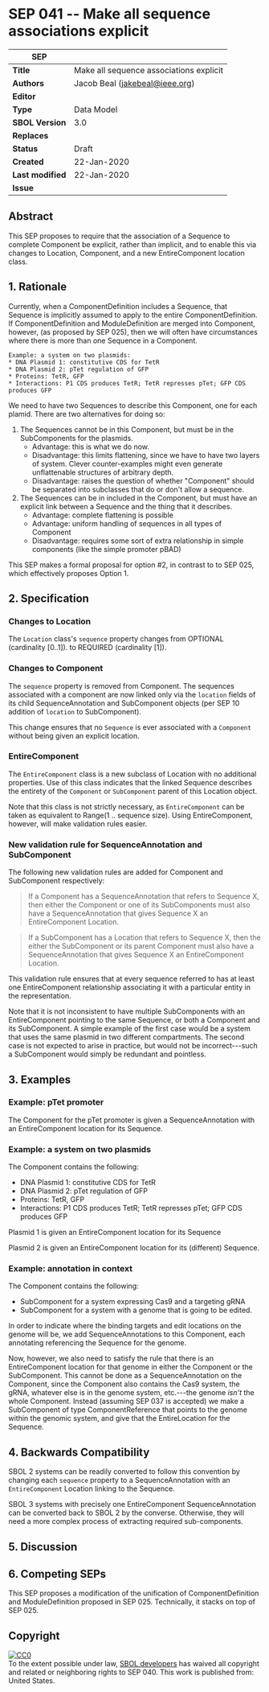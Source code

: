 # SEP 041 -- Make all sequence associations explicit

SEP                     | <leave empty>
----------------------|--------------
**Title**                | Make all sequence associations explicit
**Authors**           | Jacob Beal (jakebeal@ieee.org)
**Editor**            | <leave empty>
**Type**               | Data Model
**SBOL Version** | 3.0
**Replaces**        |
**Status**             | Draft
**Created**          | 22-Jan-2020
**Last modified**  | 22-Jan-2020
**Issue**          | 


## Abstract

This SEP proposes to require that the association of a Sequence to complete Component be explicit, rather than implicit, and to enable this via changes to Location, Component, and a new EntireComponent location class.

## 1. Rationale <a name="rationale"></a>

Currently, when a ComponentDefinition includes a Sequence, that Sequence is implicitly assumed to apply to the entire ComponentDefinition. If ComponentDefinition and ModuleDefinition are merged into Component, however, (as proposed by SEP 025), then we will often have circumstances where there is more than one Sequence in a Component.  

	Example: a system on two plasmids:
	* DNA Plasmid 1: constitutive CDS for TetR
	* DNA Plasmid 2: pTet regulation of GFP
	* Proteins: TetR, GFP
	* Interactions: P1 CDS produces TetR; TetR represses pTet; GFP CDS produces GFP

We need to have two Sequences to describe this Component, one for each plamid. There are two alternatives for doing so:

1. The Sequences cannot be in this Component, but must be in the SubComponents for the plasmids. 
	- Advantage: this is what we do now.
	- Disadvantage: this limits flattening, since we have to have two layers of system.  Clever counter-examples might even generate unflattenable structures of arbitrary depth.
	- Disadvantage: raises the question of whether "Component" should be separated into subclasses that do or don't allow a sequence.
2. The Sequences can be in included in the Component, but must have an explicit link between a Sequence and the thing that it describes.
   - Advantage: complete flattening is possible
   - Advantage: uniform handling of sequences in all types of Component
   - Disadvantage: requires some sort of extra relationship in simple components (like the simple promoter pBAD)

This SEP makes a formal proposal for option #2, in contrast to to SEP 025, which effectively proposes Option 1.

## 2. Specification <a name="specification"></a>

### Changes to Location

The `Location` class's `sequence` property changes from OPTIONAL (cardinality [0..1]). to REQUIRED (cardinality [1]).

### Changes to Component

The `sequence` property is removed from Component.  The sequences associated with a component are now linked only via the `location` fields of its child SequenceAnnotation and SubComponent objects (per SEP 10 addition of `location` to SubComponent).  

This change ensures that no `Sequence` is ever associated with a `Component` without being given an explicit location.

### EntireComponent

The `EntireComponent` class is a new subclass of Location with no additional properties. Use of this class indicates that the linked Sequence describes the entirety of the `Component` or `SubComponent` parent of this Location object.

Note that this class is not strictly necessary, as `EntireComponent` can be taken as equivalent to Range(1 .. sequence size). Using EntireComponent, however, will make validation rules easier.

### New validation rule for SequenceAnnotation and SubComponent

The following new validation rules are added for Component and SubComponent respectively:

> If a Component has a SequenceAnnotation that refers to Sequence X, then either the Component or one of its SubComponents must also have a SequenceAnnotation that gives Sequence X an EntireComponent Location.

> If a SubComponent has a Location that refers to Sequence X, then the either the SubComponent or its parent Component must also have a SequenceAnnotation that gives Sequence X an EntireComponent Location.

This validation rule ensures that at every sequence referred to has at least one EntireComponent relationship associating it with a particular entity in the representation.

Note that it is not inconsistent to have multiple SubComponents with an EntireComponent pointing to the same Sequence, or both a Component and its SubComponent. A simple example of the first case would be a system that uses the same plasmid in two different compartments.  The second case is not expected to arise in practice, but would not be incorrect---such a SubComponent would simply be redundant and pointless.


## 3. Examples <a name='example'></a>

### Example: pTet promoter

The Component for the pTet promoter is given a SequenceAnnotation with an EntireComponent location for its Sequence.

### Example: a system on two plasmids

The Component contains the following:

* DNA Plasmid 1: constitutive CDS for TetR
* DNA Plasmid 2: pTet regulation of GFP
* Proteins: TetR, GFP
* Interactions: P1 CDS produces TetR; TetR represses pTet; GFP CDS produces GFP

Plasmid 1 is given an EntireComponent location for its Sequence

Plasmid 2 is given an EntireComponent location for its (different) Sequence.

### Example: annotation in context

The Component contains the following:

* SubComponent for a system expressing Cas9 and a targeting gRNA
* SubComponent for a system with a genome that is going to be edited.

In order to indicate where the binding targets and edit locations on the genome will be, we add SequenceAnnotations to this Component, each annotating referencing the Sequence for the genome.

Now, however, we also need to satisfy the rule that there is an EntireComponent location for that genome in either the Component or the SubComponent.  This cannot be done as a SequenceAnnotation on the Component, since the Component also contains the Cas9 system, the gRNA, whatever else is in the genome system, etc.---the genome _isn't_ the whole Component.  Instead (assuming SEP 037 is accepted) we make a SubComponent of type ComponentReference that points to the genome within the genomic system, and give that the EntireLocation for the Sequence.

## 4. Backwards Compatibility <a name='compatibility'></a>

SBOL 2 systems can be readily converted to follow this convention by changing each `sequence` property to a SequenceAnnotation with an `EntireComponent` Location linking to the Sequence.

SBOL 3 systems with precisely one EntireComponent SequenceAnnotation can be converted back to SBOL 2 by the converse.  Otherwise, they will need a more complex process of extracting required sub-components.


## 5. Discussion <a name='discussion'></a>


## 6. Competing SEPs <a name='competing_seps'></a>

This SEP proposes a modification of the unification of ComponentDefinition and ModuleDefinition proposed in SEP 025.  Technically, it stacks on top of SEP 025.


## Copyright <a name='copyright'></a>

<p xmlns:dct="http://purl.org/dc/terms/" xmlns:vcard="http://www.w3.org/2001/vcard-rdf/3.0#">
  <a rel="license"
     href="http://creativecommons.org/publicdomain/zero/1.0/">
    <img src="http://i.creativecommons.org/p/zero/1.0/88x31.png" style="border-style: none;" alt="CC0" />
  </a>
  <br />
  To the extent possible under law,
  <a rel="dct:publisher"
     href="sbolstandard.org">
    <span property="dct:title">SBOL developers</span></a>
  has waived all copyright and related or neighboring rights to
  <span property="dct:title">SEP 040</span>.
This work is published from:
<span property="vcard:Country" datatype="dct:ISO3166"
      content="US" about="sbolstandard.org">
  United States</span>.
</p>
